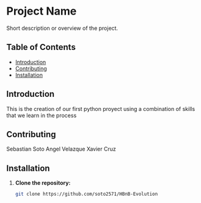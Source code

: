 # Project Name

Short description or overview of the project.

## Table of Contents

- [Introduction](#Introduction)
- [Contributing](#contributing)
- [Installation](#installation)

## Introduction

This is the creation of our first python proyect using a combination of skills that we learn in the process

## Contributing

Sebastian Soto 
Angel Velazque
Xavier Cruz

## Installation

1. **Clone the repository:**
   ```sh
   git clone https://github.com/soto2571/HBnB-Evolution

